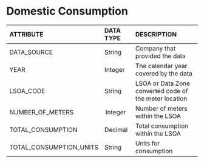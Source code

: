 # Domestic Consumption  

| ATTRIBUTE               | DATA TYPE     | DESCRIPTION                            |
| :---                    |    :----      |      :----                             |   
| DATA_SOURCE             | String        | Company that provided the data         |
| YEAR                    | Integer       | The calendar year covered by the data  |
| LSOA_CODE               | String        | LSOA or Data Zone converted code of the meter location |
| NUMBER_OF_METERS        | Integer       | Number of meters within the LSOA       |
| TOTAL_CONSUMPTION       | Decimal       | Total consumption within the LSOA      | 
| TOTAL_CONSUMPTION_UNITS | String        | Units for consumption                  |

